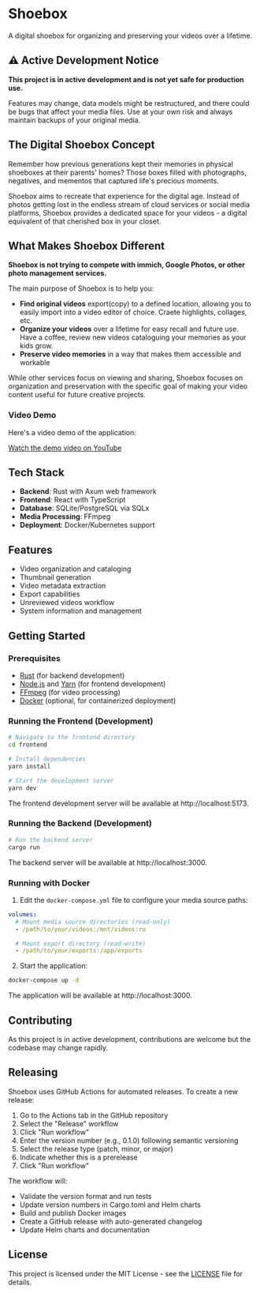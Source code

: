 # Shoebox

A digital shoebox for organizing and preserving your videos over a lifetime.

## ⚠️ Active Development Notice

**This project is in active development and is not yet safe for production use.**

Features may change, data models might be restructured, and there could be bugs that affect your media files. Use at your own risk and always maintain backups of your original media.

## The Digital Shoebox Concept

Remember how previous generations kept their memories in physical shoeboxes at their parents' homes? Those boxes filled with photographs, negatives, and mementos that captured life's precious moments.

Shoebox aims to recreate that experience for the digital age. Instead of photos getting lost in the endless stream of cloud services or social media platforms, Shoebox provides a dedicated space for your videos - a digital equivalent of that cherished box in your closet.

## What Makes Shoebox Different

**Shoebox is not trying to compete with immich, Google Photos, or other photo management services.**

The main purpose of Shoebox is to help you:

- **Find original videos** export(copy) to a defined location, allowing you to easily import into a video editor of choice. Craete highlights, collages, etc. 
- **Organize your videos** over a lifetime for easy recall and future use. Have a coffee, review new videos cataloguing your memories as your kids grow. 
- **Preserve video memories** in a way that makes them accessible and workable

While other services focus on viewing and sharing, Shoebox focuses on organization and preservation with the specific goal of making your video content useful for future creative projects.

### Video Demo

Here's a video demo of the application:

[Watch the demo video on YouTube](https://www.youtube.com/watch?v=xfPMCLWnUz8)


## Tech Stack

- **Backend**: Rust with Axum web framework
- **Frontend**: React with TypeScript
- **Database**: SQLite/PostgreSQL via SQLx
- **Media Processing**: FFmpeg
- **Deployment**: Docker/Kubernetes support

## Features

- Video organization and cataloging
- Thumbnail generation
- Video metadata extraction
- Export capabilities
- Unreviewed videos workflow
- System information and management

## Getting Started

### Prerequisites

- [Rust](https://www.rust-lang.org/tools/install) (for backend development)
- [Node.js](https://nodejs.org/) and [Yarn](https://yarnpkg.com/) (for frontend development)
- [FFmpeg](https://ffmpeg.org/download.html) (for video processing)
- [Docker](https://docs.docker.com/get-docker/) (optional, for containerized deployment)

### Running the Frontend (Development)

```bash
# Navigate to the frontend directory
cd frontend

# Install dependencies
yarn install

# Start the development server
yarn dev
```

The frontend development server will be available at http://localhost:5173.

### Running the Backend (Development)

```bash
# Run the backend server
cargo run
```

The backend server will be available at http://localhost:3000.

### Running with Docker

1. Edit the `docker-compose.yml` file to configure your media source paths:

```yaml
volumes:
  # Mount media source directories (read-only)
  - /path/to/your/videos:/mnt/videos:ro

  # Mount export directory (read-write)
  - /path/to/your/exports:/app/exports
```

2. Start the application:

```bash
docker-compose up -d
```

The application will be available at http://localhost:3000.

## Contributing

As this project is in active development, contributions are welcome but the codebase may change rapidly.

## Releasing

Shoebox uses GitHub Actions for automated releases. To create a new release:

1. Go to the Actions tab in the GitHub repository
2. Select the "Release" workflow
3. Click "Run workflow"
4. Enter the version number (e.g., 0.1.0) following semantic versioning
5. Select the release type (patch, minor, or major)
6. Indicate whether this is a prerelease
7. Click "Run workflow"

The workflow will:
- Validate the version format and run tests
- Update version numbers in Cargo.toml and Helm charts
- Build and publish Docker images
- Create a GitHub release with auto-generated changelog
- Update Helm charts and documentation

## License

This project is licensed under the MIT License - see the [LICENSE](LICENSE) file for details.
